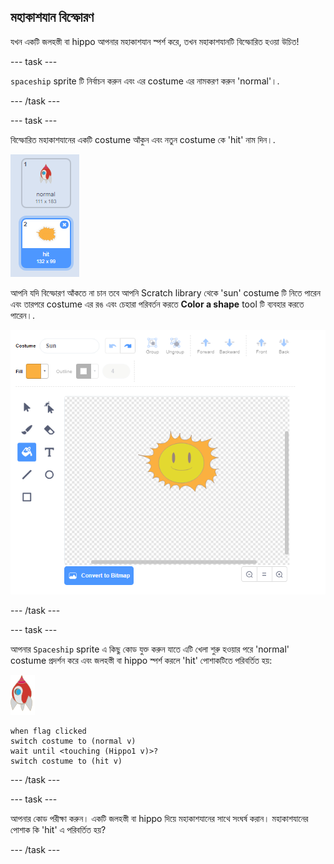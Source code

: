 ## মহাকাশযান বিস্ফোরণ

যখন একটি জলহস্তী বা hippo আপনার মহাকাশযান স্পর্শ করে, তখন মহাকাশযানটি বিস্ফোরিত হওয়া উচিত!

--- task ---

`spaceship` sprite টি নির্বাচন করুন এবং এর costume এর নামকরণ করুন 'normal'।.

--- /task ---

--- task ---

বিস্ফোরিত মহাকাশযানের একটি costume আঁকুন এবং নতুন costume কে 'hit' নাম দিন।.

![screenshot](images/invaders-spaceship-costumes.png)

আপনি যদি বিস্ফোরণ আঁকতে না চান তবে আপনি Scratch library থেকে 'sun' costume টি নিতে পারেন এবং তারপরে costume এর রঙ এবং চেহারা পরিবর্তন করতে **Color a shape** tool টি ব্যবহার করতে পারেন।.

![screenshot](images/invaders-sun.png)

--- /task ---

--- task ---

আপনার `Spaceship` sprite এ কিছু কোড যুক্ত করুন যাতে এটি খেলা শুরু হওয়ার পরে 'normal' costume প্রদর্শন করে এবং জলহস্তী বা hippo স্পর্শ করলে 'hit' পোশাকটিতে পরিবর্তিত হয়:

![rocket sprite](images/rocket-sprite.png)

```blocks3
when flag clicked
switch costume to (normal v)
wait until <touching (Hippo1 v)>?
switch costume to (hit v)
```

--- /task ---

--- task ---

আপনার কোড পরীক্ষা করুন। একটি জলহস্তী বা hippo দিয়ে মহাকাশযানের সাথে সংঘর্ষ করান। মহাকাশযানের পোশাক কি 'hit' এ পরিবর্তিত হয়?

--- /task ---
